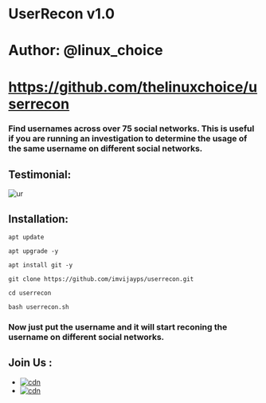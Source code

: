 # UserRecon v1.0
# Author: @linux_choice
# https://github.com/thelinuxchoice/userrecon

### Find usernames across over 75 social networks. This is useful if you are running an investigation to determine the usage of the same username on different social networks.

## Testimonial:
![ur](https://telegra.ph/file/92ebf5db6cbbd66f769c4.jpg)

## Installation:
```
apt update
```
```
apt upgrade -y
```
```
apt install git -y
```
```
git clone https://github.com/imvijayps/userrecon.git
```
```
cd userrecon
```
```
bash userrecon.sh
```

### Now just put the username and it will start reconing the username on different social networks.

## Join Us :

- [![cdn](https://img.shields.io/badge/Twitter-Follow%20on%20Twitter-informational.svg?logo=twitter)](https://twitter.com/imvijayps)
- [![cdn](https://img.shields.io/badge/Instagram-Follow%20on%20Instagram-important.svg?logo=instagram)](https://instagram.com/imvijayps)
